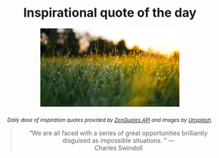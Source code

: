 
<div align="center">

# Inspirational quote of the day

<img src="./data/photo.jpeg" alt="Beautiful nature photo" width="320" height="180">

<sub><i>Daily dose of inspiration quotes provided by [ZenQuotes API](https://zenquotes.io/) and images by [Unsplash](https://unsplash.com/).</i></sub>


<blockquote>&ldquo;We are all faced with a series of great opportunities brilliantly disguised as impossible situations. &rdquo; &mdash; <footer>Charles Swindoll</footer></blockquote>

</div>
